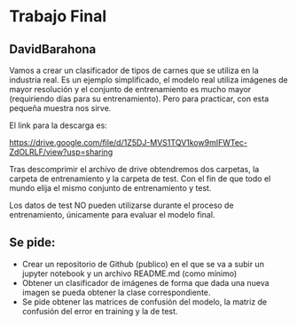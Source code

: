 # Trabajo Final 
## DavidBarahona

Vamos a crear un clasificador de tipos de carnes que se utiliza en la industria real. Es un ejemplo simplificado, el modelo real utiliza imágenes de mayor resolución y el conjunto de entrenamiento es mucho mayor (requiriendo días para su entrenamiento). Pero para practicar, con esta pequeña muestra nos  sirve.

El link para la descarga es:

https://drive.google.com/file/d/1Z5DJ-MVS1TQV1kow9mIFWTec-ZdOLRLF/view?usp=sharing

Tras descomprimir el archivo de drive obtendremos dos carpetas, la carpeta de entrenamiento y la carpeta de test. Con el fin de que todo el mundo elija el mismo conjunto de entrenamiento y test.

 

Los datos de test NO pueden utilizarse durante el proceso de entrenamiento, únicamente para evaluar el modelo final.

## Se pide:

*  Crear un repositorio de Github (publico) en el que se va a subir un jupyter notebook y un archivo README.md (como mínimo)
*  Obtener un clasificador de imágenes de forma que dada una nueva imagen se pueda obtener la clase correspondiente.
*  Se pide obtener las matrices de confusión del modelo, la matriz de confusión del error en training y la de test.
